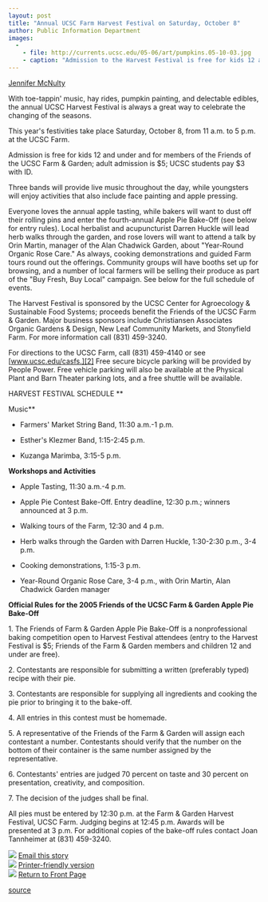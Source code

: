 ```yaml
---
layout: post
title: "Annual UCSC Farm Harvest Festival on Saturday, October 8"
author: Public Information Department
images:
  -
    - file: http://currents.ucsc.edu/05-06/art/pumpkins.05-10-03.jpg
    - caption: "Admission to the Harvest Festival is free for kids 12 and under. Photo: Martha Brown"
---
```


  
[Jennifer McNulty ][1]

With toe-tappin' music, hay rides, pumpkin painting, and delectable edibles, the annual UCSC Harvest Festival is always a great way to celebrate the changing of the seasons.

This year's festivities take place Saturday, October 8, from 11 a.m. to 5 p.m. at the UCSC Farm.

Admission is free for kids 12 and under and for members of the Friends of the UCSC Farm & Garden; adult admission is $5; UCSC students pay $3 with ID.

Three bands will provide live music throughout the day, while youngsters will enjoy activities that also include face painting and apple pressing.

Everyone loves the annual apple tasting, while bakers will want to dust off their rolling pins and enter the fourth-annual Apple Pie Bake-Off (see below for entry rules). Local herbalist and acupuncturist Darren Huckle will lead herb walks through the garden, and rose lovers will want to attend a talk by Orin Martin, manager of the Alan Chadwick Garden, about "Year-Round Organic Rose Care." As always, cooking demonstrations and guided Farm tours round out the offerings. Community groups will have booths set up for browsing, and a number of local farmers will be selling their produce as part of the "Buy Fresh, Buy Local" campaign. See below for the full schedule of events.

The Harvest Festival is sponsored by the UCSC Center for Agroecology & Sustainable Food Systems; proceeds benefit the Friends of the UCSC Farm & Garden. Major business sponsors include Christiansen Associates Organic Gardens & Design, New Leaf Community Markets, and Stonyfield Farm. For more information call (831) 459-3240.

For directions to the UCSC Farm, call (831) 459-4140 or see [www.ucsc.edu/casfs.][2] Free secure bicycle parking will be provided by People Power. Free vehicle parking will also be available at the Physical Plant and Barn Theater parking lots, and a free shuttle will be available.  
  
HARVEST FESTIVAL SCHEDULE **  
  
Music**

* Farmers' Market String Band, 11:30 a.m.-1 p.m.  
  
* Esther's Klezmer Band, 1:15-2:45 p.m.  
  
* Kuzanga Marimba, 3:15-5 p.m.

**Workshops and Activities**  
  
* Apple Tasting, 11:30 a.m.-4 p.m.  
  
* Apple Pie Contest Bake-Off. Entry deadline, 12:30 p.m.; winners announced at 3 p.m.
* Walking tours of the Farm, 12:30 and 4 p.m.
* Herb walks through the Garden with Darren Huckle, 1:30-2:30 p.m., 3-4 p.m.
* Cooking demonstrations, 1:15-3 p.m.
* Year-Round Organic Rose Care, 3-4 p.m., with Orin Martin, Alan Chadwick Garden manager

**Official Rules for the 2005 Friends of the UCSC Farm & Garden Apple Pie Bake-Off**

1\. The Friends of Farm & Garden Apple Pie Bake-Off is a nonprofessional baking competition open to Harvest Festival attendees (entry to the Harvest Festival is $5; Friends of the Farm & Garden members and children 12 and under are free).

2\. Contestants are responsible for submitting a written (preferably typed) recipe with their pie.

3\. Contestants are responsible for supplying all ingredients and cooking the pie prior to bringing it to the bake-off.

4\. All entries in this contest must be homemade.

5\. A representative of the Friends of the Farm & Garden will assign each contestant a number. Contestants should verify that the number on the bottom of their container is the same number assigned by the representative.

6\. Contestants' entries are judged 70 percent on taste and 30 percent on presentation, creativity, and composition.

7\. The decision of the judges shall be final.

All pies must be entered by 12:30 p.m. at the Farm & Garden Harvest Festival, UCSC Farm. Judging begins at 12:45 p.m. Awards will be presented at 3 p.m. For additional copies of the bake-off rules contact Joan Tannheimer at (831) 459-3240.

![][3] [Email this story][4]  
![][3] [Printer-friendly version][5]  
![][3] [Return to Front Page][6]

[1]: mailto:jmcnulty@ucsc.edu
[2]: http://www.ucsc.edu/casfs
[3]: ../../images/bulletarrow.gif
[4]: javascript:url();document.f1.submit();
[5]: javascript:popUp();
[6]: http://currents.ucsc.edu/

[source](http://www1.ucsc.edu/currents/05-06/10-03/harvest.asp "Permalink to harvest")
